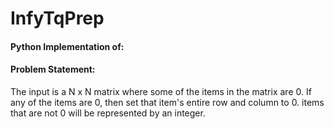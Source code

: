# InfyTqPrep
#### Python Implementation of:

#### Problem Statement:
The input is a N x N matrix where some of the items in the matrix are 0.
If any of the items are 0, then set that item's entire row and column to 0.
items that are not 0 will be represented by an integer.
